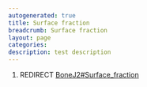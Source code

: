 ```yaml
---
autogenerated: true
title: Surface fraction
breadcrumb: Surface fraction
layout: page
categories: 
description: test description
---
```


1.  REDIRECT [BoneJ2\#Surface\_fraction](BoneJ2#Surface_fraction )
